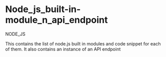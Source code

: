 # Node_js_built-in-module_n_api_endpoint
NODE_JS


This contains the list of node.js built in modules and code snippet for each of them.
It also contains an instance of an API endpoint

